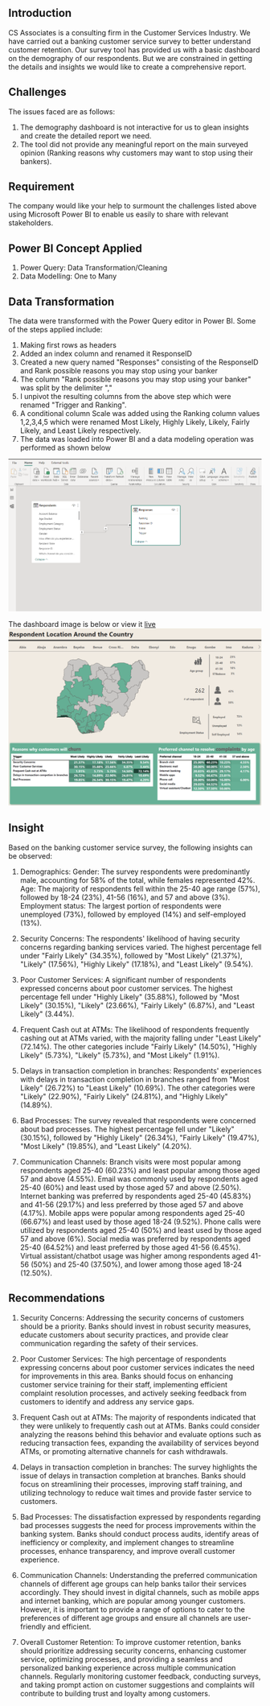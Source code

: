 ## Introduction
CS Associates is a consulting firm in the Customer Services Industry.
We have carried out a banking customer service survey to better understand customer retention.
Our survey tool has provided us with a basic dashboard on the demography of our respondents. But we are constrained in getting the details and insights we would like to create a comprehensive report.

## Challenges
The issues faced are as follows:
1.	The demography dashboard is not interactive for us to glean insights and create the detailed report we need.
2.	The tool did not provide any meaningful report on the main surveyed opinion (Ranking reasons why customers may want to stop using their bankers).

## Requirement
The company would like your help to surmount the challenges listed above using Microsoft Power BI to enable us easily to share with relevant stakeholders.

## Power BI Concept Applied
1. Power Query: Data Transformation/Cleaning
2. Data Modelling: One to Many

## Data Transformation
The data were transformed with the Power Query editor in Power BI. Some of the steps applied include:
1. Making first rows as headers
2. Added an index column and renamed it ResponseID
3. Created a new query named "Responses" consisting of the ResponseID and Rank possible reasons you may stop using your banker
4. The column "Rank possible reasons you may stop using your banker" was split by the delimiter ","
5. I unpivot the resulting columns from the above step which were renamed "Trigger and Ranking".
6. A conditional column Scale was added using the Ranking column values 1,2,3,4,5 which were renamed Most Likely, Highly Likely, Likely, Fairly Likely, and Least Likely respectively. 
7. The data was loaded into Power BI and a data modeling operation was performed as shown below

![Model!](https://github.com/Adeyemi0/Customer-Survey/blob/main/pictures/cus%20data%20model%20.png)

The dashboard image is below or view it [live](https://shorturl.at/djFJ1)
![dashboard!](https://github.com/Adeyemi0/Customer-Survey/blob/main/pictures/survey.png)

## Insight
Based on the banking customer service survey, the following insights can be observed:

1. Demographics:
   Gender: The survey respondents were predominantly male, accounting for 58% of the total, while females represented 42%.
   Age: The majority of respondents fell within the 25-40 age range (57%), followed by 18-24 (23%), 41-56 (16%), and 57 and above (3%).
   Employment status: The largest portion of respondents were unemployed (73%), followed by employed (14%) and self-employed (13%).

2. Security Concerns:
   The respondents' likelihood of having security concerns regarding banking services varied. The highest percentage fell under "Fairly Likely" (34.35%), followed 
   by "Most Likely" (21.37%), "Likely" (17.56%), "Highly Likely" (17.18%), and "Least Likely" (9.54%).

3. Poor Customer Services:
   A significant number of respondents expressed concerns about poor customer services. The highest percentage fell under "Highly Likely" (35.88%), followed by 
   "Most Likely" (30.15%), "Likely" (23.66%), "Fairly Likely" (6.87%), and "Least Likely" (3.44%).

4. Frequent Cash out at ATMs:
   The likelihood of respondents frequently cashing out at ATMs varied, with the majority falling under "Least Likely" (72.14%). The other categories include 
   "Fairly Likely" (14.50%), "Highly Likely" (5.73%), "Likely" (5.73%), and "Most Likely" (1.91%).

5. Delays in transaction completion in branches:
   Respondents' experiences with delays in transaction completion in branches ranged from "Most Likely" (26.72%) to "Least Likely" (10.69%). The other categories 
   were "Likely" (22.90%), "Fairly Likely" (24.81%), and "Highly Likely" (14.89%).

6. Bad Processes:
   The survey revealed that respondents were concerned about bad processes. The highest percentage fell under "Likely" (30.15%), followed by "Highly Likely" 
   (26.34%), "Fairly Likely" (19.47%), "Most Likely" (19.85%), and "Least Likely" (4.20%).

7. Communication Channels:
   Branch visits were most popular among respondents aged 25-40 (60.23%) and least popular among those aged 57 and above (4.55%).
   Email was commonly used by respondents aged 25-40 (60%) and least used by those aged 57 and above (2.50%).
   Internet banking was preferred by respondents aged 25-40 (45.83%) and 41-56 (29.17%) and less preferred by those aged 57 and above (4.17%).
   Mobile apps were popular among respondents aged 25-40 (66.67%) and least used by those aged 18-24 (9.52%).
   Phone calls were utilized by respondents aged 25-40 (50%) and least used by those aged 57 and above (6%).
   Social media was preferred by respondents aged 25-40 (64.52%) and least preferred by those aged 41-56 (6.45%).
   Virtual assistant/chatbot usage was higher among respondents aged 41-56 (50%) and 25-40 (37.50%), and lower among those aged 18-24 (12.50%).

## Recommendations

1. Security Concerns: Addressing the security concerns of customers should be a priority. Banks should invest in robust security measures, educate customers about security practices, and provide clear communication regarding the safety of their services.

2. Poor Customer Services: The high percentage of respondents expressing concerns about poor customer services indicates the need for improvements in this area. Banks should focus on enhancing customer service training for their staff, implementing efficient complaint resolution processes, and actively seeking feedback from customers to identify and address any service gaps.

3. Frequent Cash out at ATMs: The majority of respondents indicated that they were unlikely to frequently cash out at ATMs. Banks could consider analyzing the reasons behind this behavior and evaluate options such as reducing transaction fees, expanding the availability of services beyond ATMs, or promoting alternative channels for cash withdrawals.

4. Delays in transaction completion in branches: The survey highlights the issue of delays in transaction completion at branches. Banks should focus on streamlining their processes, improving staff training, and utilizing technology to reduce wait times and provide faster service to customers.

5. Bad Processes: The dissatisfaction expressed by respondents regarding bad processes suggests the need for process improvements within the banking system. Banks should conduct process audits, identify areas of inefficiency or complexity, and implement changes to streamline processes, enhance transparency, and improve overall customer experience.

6. Communication Channels: Understanding the preferred communication channels of different age groups can help banks tailor their services accordingly. They should invest in digital channels, such as mobile apps and internet banking, which are popular among younger customers. However, it is important to provide a range of options to cater to the preferences of different age groups and ensure all channels are user-friendly and efficient.

7. Overall Customer Retention: To improve customer retention, banks should prioritize addressing security concerns, enhancing customer service, optimizing processes, and providing a seamless and personalized banking experience across multiple communication channels. Regularly monitoring customer feedback, conducting surveys, and taking prompt action on customer suggestions and complaints will contribute to building trust and loyalty among customers.

